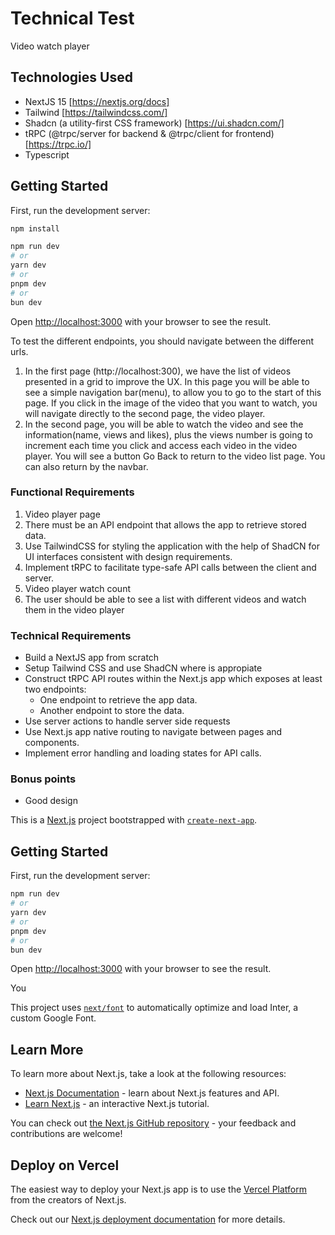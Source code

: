 # Technical Test

Video watch player

## Technologies Used

- NextJS 15 [https://nextjs.org/docs]
- Tailwind [https://tailwindcss.com/]
- Shadcn (a utility-first CSS framework) [https://ui.shadcn.com/]
- tRPC (@trpc/server for backend & @trpc/client for frontend) [https://trpc.io/]
- Typescript

## Getting Started

First, run the development server:

```bash
npm install

npm run dev
# or
yarn dev
# or
pnpm dev
# or
bun dev
```

Open [http://localhost:3000](http://localhost:3000) with your browser to see the result.

To test the different endpoints, you should navigate between the different urls.
1. In the first page (http://localhost:300), we have the list of videos presented in a grid to improve the UX. In this page you will be able to see a simple navigation bar(menu), to allow you to go to the start of this page.
If you click in the image of the video that you want to watch, you will navigate directly to the second page, the video player.
2. In the second page, you will be able to watch the video and see the information(name, views and likes), plus the views number is going to increment each time you click and access each video in the video player.
You will see a button Go Back to return to the video list page. You can also return by the navbar.


### Functional Requirements

1. Video player page
2. There must be an API endpoint that allows the app to retrieve stored data.
3. Use TailwindCSS for styling the application with the help of ShadCN for UI interfaces consistent with design requirements.
4. Implement tRPC to facilitate type-safe API calls between the client and server.
5. Video player watch count
6. The user should be able to see a list with different videos and watch them in the video player

### Technical Requirements

- Build a NextJS app from scratch
- Setup Tailwind CSS and use ShadCN where is appropiate
- Construct tRPC API routes within the Next.js app which exposes at least two endpoints:
    - One endpoint to retrieve the app data.
    - Another endpoint to store the data.
- Use server actions to handle server side requests
- Use Next.js app native routing to navigate between pages and components.
- Implement error handling and loading states for API calls.

### Bonus points

- Good design






This is a [Next.js](https://nextjs.org/) project bootstrapped with [`create-next-app`](https://github.com/vercel/next.js/tree/canary/packages/create-next-app).

## Getting Started

First, run the development server:

```bash
npm run dev
# or
yarn dev
# or
pnpm dev
# or
bun dev
```

Open [http://localhost:3000](http://localhost:3000) with your browser to see the result.

You

This project uses [`next/font`](https://nextjs.org/docs/basic-features/font-optimization) to automatically optimize and load Inter, a custom Google Font.

## Learn More

To learn more about Next.js, take a look at the following resources:

- [Next.js Documentation](https://nextjs.org/docs) - learn about Next.js features and API.
- [Learn Next.js](https://nextjs.org/learn) - an interactive Next.js tutorial.

You can check out [the Next.js GitHub repository](https://github.com/vercel/next.js/) - your feedback and contributions are welcome!

## Deploy on Vercel

The easiest way to deploy your Next.js app is to use the [Vercel Platform](https://vercel.com/new?utm_medium=default-template&filter=next.js&utm_source=create-next-app&utm_campaign=create-next-app-readme) from the creators of Next.js.

Check out our [Next.js deployment documentation](https://nextjs.org/docs/deployment) for more details.
